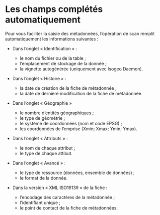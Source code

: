 # Les champs complétés automatiquement

Pour vous faciliter la saisie des métadonnées, l’opération de scan remplit automatiquement les informations suivantes :

* Dans l’onglet « Identification » :

    * le nom du fichier ou de la table ;
    * l’emplacement de stockage de la donnée ;
    * la vignette autogénérée (uniquement avec Isogeo Daemon).

* Dans l’onglet « Histoire » :

    * la date de création de la fiche de métadonnée ;
    * la date de dernière modification de la fiche de métadonnée.

* Dans l’onglet « Géographie »

    * le nombre d’entités géographiques ;
    * le type de géométrie ;
    * le système de coordonnées (nom et code EPSG) ;
    * les coordonnées de l’emprise (Xmin; Xmax; Ymin; Ymax).

* Dans l’onglet « Attributs » :

    * le nom de chaque attribut ;
    * le type de chaque attibut.

* Dans l’onglet « Avancé » :

    * le type de ressource (données, ensemble de données) ;
    * le format de la donnée.

* Dans la version « XML ISO19139 » de la fiche :

    * l’encodage des caractères de la métadonnée ;
    * l’identifiant unique ;
    * le point de contact de la fiche de métadonnées.
